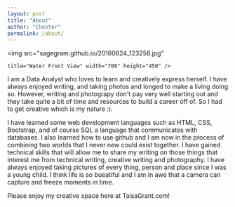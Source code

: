 ```yaml
---
layout: post
title: "About"
author: "Chester"
permalink: /about/
---
```


<img src="sagegram.github.io/20160624_123258.jpg"
      
	title="Water Front View" width="700" height="450" />

I am a Data Analyst who loves to learn and creatively express herself. I have always enjoyed writing, and taking photos and longed to make a living doing so. However, writing and photograpy don't pay very well starting out and they take quite a bit of time and resources to build a career off of. So I had to get creative which is my nature :). 

I have learned some web development languages such as HTML, CSS, Bootstrap, and of course SQL a language that communicates with databases.
I also learned how to use github and I am now in the process of combining two worlds that I never new could exist together. I have gained technical skills that will allow me to share my writing on those things that interest me from technical writing, creative writing and photography. I have always enjoyed taking pictures of every thing, person and place since I was a young child. I think life is so bueatiful and I am in awe that a camera can capture and freeze moments in time. 

Please enjoy my creative space here at TaisaGrant.com!

